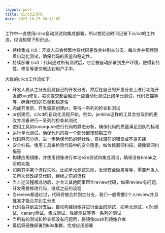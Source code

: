 ```yaml
---
layout: post
title: ci/cd工作流
date: 2023-10-23 00:12:05
---
```


工作中一直使用ci/cd自动测试和集成部署，所以想花点时间记录下ci/cd的工作流，权当梳理下知识点。

- 持续集成 (ci)：开发人员会频繁地将代码更改合并到主分支。每次合并都伴随着自动化测试，确保代码的质量和稳定性。
- 持续部署 (cd)：代码通过所有测试后，它会被自动部署到生产环境，使得新特性、修复等更快地达到用户手中。

大致的ci/cd工作流如下：

- 开发人员从主分支创建自己的开发分支，然后在自己的开发分支上进行功能开发或bug修复，每次提交都会触发一些自动化测试比如单元测试，代码扫描等等，确保代码的质量和稳定性
- 完成开发后，开发需要创建pr，等待一系列的检查和测试
- pr创建后，ci/cd的自动化流程开始。例如，jenkins这样的工具会拉取新的更改并准备进行一系列的检查和测试
- 使用工具如sonarqube进行代码的静态分析，确保代码的质量满足团队的标准
- 运行单元测试，确保代码的每一个部分都按预期工作
- 代码静态分析，进一步确保代码的健壮性，查找潜在的错误或不良实践
- 安全扫描，使用工具来检测代码中的安全隐患，如依赖漏洞扫描，镜像漏洞扫描等
- 构建应用镜像，并使用镜像进行本地e2e测试和集成测试，确保没有break之前的功能
- 如果其中某个流程失败，比如单元测试失败，发现安全隐患等等，需要开发人员再次修改提交代码，继续之前的流程
- 当上述流程都成功后，才会让其他同事帮忙review代码，如果review有问题，开发需要修改代码，继续之前的流程
- 当review都通过过，代码将被合并到主分支，我们一般需要2个人review并且批准才能合并到主分支
- 代码合并到主分支后，自动构建镜像并进行全面的测试，如单元测试、e2e测试、canary测试、集成测试、性能测试等等一系列的测试
- 当所有的测试和检查都没有问题后，将镜像push到镜像仓库
- 最后将镜像部署到k8s集群，完成应用部署
